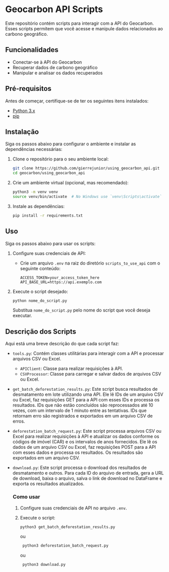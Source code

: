 # Geocarbon API Scripts

Este repositório contém scripts para interagir com a API do Geocarbon. Esses scripts permitem que você acesse e manipule dados relacionados ao carbono geográfico.

## Funcionalidades

- Conectar-se à API do Geocarbon
- Recuperar dados de carbono geográfico
- Manipular e analisar os dados recuperados

## Pré-requisitos

Antes de começar, certifique-se de ter os seguintes itens instalados:

- [Python 3.x](https://www.python.org/downloads/)
- [pip](https://pip.pypa.io/en/stable/installation/)

## Instalação

Siga os passos abaixo para configurar o ambiente e instalar as dependências necessárias:

1. Clone o repositório para o seu ambiente local:

    ```bash
    git clone https://github.com/gierrejunior/using_geocarbon_api.git
    cd geocarbon/using_geocarbon_api
    ```

2. Crie um ambiente virtual (opcional, mas recomendado):

    ```bash
    python3 -m venv venv
    source venv/bin/activate  # No Windows use `venv\Scripts\activate`
    ```

3. Instale as dependências:

    ```bash
    pip install -r requirements.txt
    ```

## Uso

Siga os passos abaixo para usar os scripts:

1. Configure suas credenciais de API:
    - Crie um arquivo `.env` na raiz do diretório `scripts_to_use_api` com o seguinte conteúdo:

        ```env
        ACCESS_TOKEN=your_access_token_here
        API_BASE_URL=https://api.exemplo.com
        ```

2. Execute o script desejado:

    ```bash
    python nome_do_script.py
    ```

    Substitua `nome_do_script.py` pelo nome do script que você deseja executar.

## Descrição dos Scripts

Aqui está uma breve descrição do que cada script faz:

- `tools.py`: Contém classes utilitárias para interagir com a API e processar arquivos CSV ou Excel.
  - `APIClient`: Classe para realizar requisições à API.
  - `CSVProcessor`: Classe para carregar e salvar dados de arquivos CSV ou Excel.

- `get_batch_deforestation_results.py`: Este script busca resultados de desmatamento em lote utilizando uma API. Ele lê IDs de um arquivo CSV ou Excel, faz requisições GET para a API com esses IDs e processa os resultados. IDs que não estão concluídos são reprocessados até 10 vezes, com um intervalo de 1 minuto entre as tentativas. IDs que retornam erro são registrados e exportados em um arquivo CSV de erros.

- `deforestation_batch_request.py`: Este script processa arquivos CSV ou Excel para realizar requisições à API e atualizar os dados conforme os códigos de imóvel (CAR) e os intervalos de anos fornecidos. Ele lê os dados de um arquivo CSV ou Excel, faz requisições POST para a API com esses dados e processa os resultados. Os resultados são exportados em um arquivo CSV.

- `download.py`: Este script processa o download dos resultados de desmatamento e outros. Para cada ID do arquivo de entrada, gera a URL de download, baixa o arquivo, salva o link de download no DataFrame e exporta os resultados atualizados.

  ### Como usar

  1. Configure suas credenciais de API no arquivo `.env`.
  2. Execute o script:

      ```bash
      python3 get_batch_deforestation_results.py
      ```

      ou

     ```bash
      python3 deforestation_batch_request.py
      ```

      ou

     ```bash
      python3 download.py
      ```
